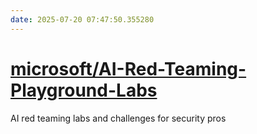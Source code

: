 ```yaml
---
date: 2025-07-20 07:47:50.355280
---
```


# [microsoft/AI-Red-Teaming-Playground-Labs](https://github.com/microsoft/AI-Red-Teaming-Playground-Labs)

AI red teaming labs and challenges for security pros